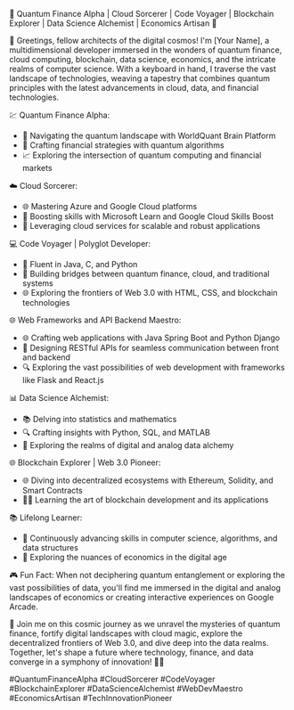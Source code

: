 🚀 Quantum Finance Alpha | Cloud Sorcerer | Code Voyager | Blockchain Explorer | Data Science Alchemist | Economics Artisan 🎩

👋 Greetings, fellow architects of the digital cosmos! I'm [Your Name], a multidimensional developer immersed in the wonders of quantum finance, cloud computing, blockchain, data science, economics, and the intricate realms of computer science. With a keyboard in hand, I traverse the vast landscape of technologies, weaving a tapestry that combines quantum principles with the latest advancements in cloud, data, and financial technologies.

💹 Quantum Finance Alpha:
- 🌌 Navigating the quantum landscape with WorldQuant Brain Platform
- 💼 Crafting financial strategies with quantum algorithms
- 📈 Exploring the intersection of quantum computing and financial markets

☁️ Cloud Sorcerer:
- 🌐 Mastering Azure and Google Cloud platforms
- 🚀 Boosting skills with Microsoft Learn and Google Cloud Skills Boost
- 🤖 Leveraging cloud services for scalable and robust applications

💻 Code Voyager | Polyglot Developer:
- 🚀 Fluent in Java, C, and Python
- 🔗 Building bridges between quantum finance, cloud, and traditional systems
- 🌐 Exploring the frontiers of Web 3.0 with HTML, CSS, and blockchain technologies

🌐 Web Frameworks and API Backend Maestro:
- 🌐 Crafting web applications with Java Spring Boot and Python Django
- 🚀 Designing RESTful APIs for seamless communication between front and backend
- 🔍 Exploring the vast possibilities of web development with frameworks like Flask and React.js

📊 Data Science Alchemist:
- 📚 Delving into statistics and mathematics
- 🔍 Crafting insights with Python, SQL, and MATLAB
- 🎲 Exploring the realms of digital and analog data alchemy

🌐 Blockchain Explorer | Web 3.0 Pioneer:
- 🌐 Diving into decentralized ecosystems with Ethereum, Solidity, and Smart Contracts
- 🧑‍💻 Learning the art of blockchain development and its applications

📚 Lifelong Learner:
- 🌌 Continuously advancing skills in computer science, algorithms, and data structures
- 📖 Exploring the nuances of economics in the digital age

🎮 Fun Fact: When not deciphering quantum entanglement or exploring the vast possibilities of data, you'll find me immersed in the digital and analog landscapes of economics or creating interactive experiences on Google Arcade.

🌌 Join me on this cosmic journey as we unravel the mysteries of quantum finance, fortify digital landscapes with cloud magic, explore the decentralized frontiers of Web 3.0, and dive deep into the data realms. Together, let's shape a future where technology, finance, and data converge in a symphony of innovation! 🚀✨

#QuantumFinanceAlpha #CloudSorcerer #CodeVoyager #BlockchainExplorer #DataScienceAlchemist #WebDevMaestro #EconomicsArtisan #TechInnovationPioneer
